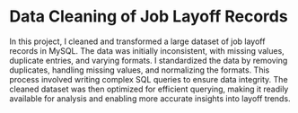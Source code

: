 # Data Cleaning of Job Layoff Records
In this project, I cleaned and transformed a large dataset of job layoff records in MySQL. The data was initially inconsistent, with missing values, duplicate entries, and varying formats. I standardized the data by removing duplicates, handling missing values, and normalizing the formats. This process involved writing complex SQL queries to ensure data integrity. The cleaned dataset was then optimized for efficient querying, making it readily available for analysis and enabling more accurate insights into layoff trends.
